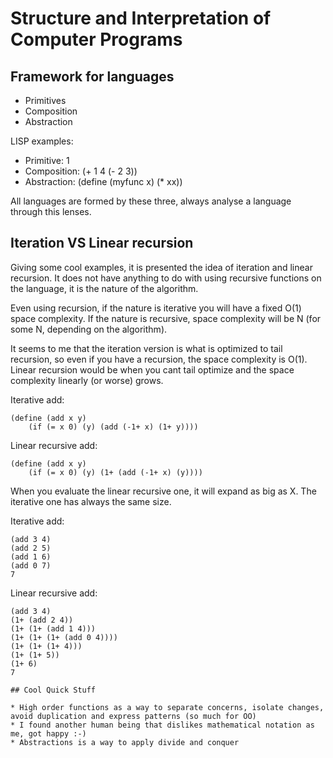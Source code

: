 # Structure and Interpretation of Computer Programs 

## Framework for languages

* Primitives
* Composition
* Abstraction

LISP examples:

* Primitive: 1
* Composition: (+ 1 4 (- 2 3))
* Abstraction: (define (myfunc x) (* xx))

All languages are formed by these three, always analyse a language through this lenses.


## Iteration VS Linear recursion

Giving some cool examples, it is presented the idea of iteration and linear recursion.
It does not have anything to do with using recursive functions on the language, it is
the nature of the algorithm.

Even using recursion, if the nature is iterative you will have a fixed O(1) space
complexity. If the nature is recursive, space complexity will be N (for some N,
depending on the algorithm).

It seems to me that the iteration version is what is optimized to tail recursion, so even
if you have a recursion, the space complexity is O(1). Linear recursion would be when
you cant tail optimize and the space complexity linearly (or worse) grows.

Iterative add:

```
(define (add x y) 
    (if (= x 0) (y) (add (-1+ x) (1+ y))))
```

Linear recursive add:

```
(define (add x y) 
    (if (= x 0) (y) (1+ (add (-1+ x) (y))))
```

When you evaluate the linear recursive one, it will expand as big as X.
The iterative one has always the same size.

Iterative add:

```
(add 3 4)
(add 2 5)
(add 1 6)
(add 0 7)
7
```

Linear recursive add:

```
(add 3 4)
(1+ (add 2 4))
(1+ (1+ (add 1 4)))
(1+ (1+ (1+ (add 0 4))))
(1+ (1+ (1+ 4)))
(1+ (1+ 5))
(1+ 6)
7

## Cool Quick Stuff

* High order functions as a way to separate concerns, isolate changes, avoid duplication and express patterns (so much for OO)
* I found another human being that dislikes mathematical notation as me, got happy :-)
* Abstractions is a way to apply divide and conquer
